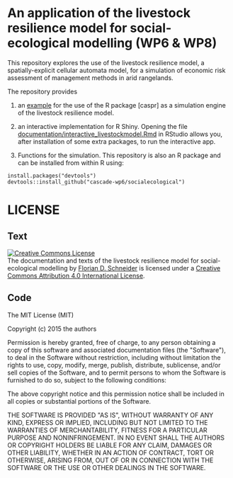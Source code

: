 # An application of the livestock resilience model for social-ecological modelling (WP6 & WP8)

This repository explores the use of the livestock resilience model, a spatially-explicit cellular automata model, for a simulation of economic risk assessment of management methods in arid rangelands. 

The repository provides 

1. an [example](https://github.com/cascade-wp6/socialecological/blob/master/documentation/manual_simulations.pdf) for the use of the R package [caspr] as a simulation engine of the livestock resilience model. 

2. an interactive implementation for R Shiny. Opening the file [documentation/interactive_livestockmodel.Rmd](https://github.com/cascade-wp6/socialecological/blob/master/documentation/interactive_livestockmodel.Rmd) in RStudio allows you, after installation of some extra packages, to run the interactive app. 

3. Functions for the simulation. This repository is also an R package and can be installed from within R using:
  ```
  install.packages("devtools")
  devtools::install_github("cascade-wp6/socialecological")
  ```
  
  
# LICENSE 


## Text

<a rel="license" href="http://creativecommons.org/licenses/by/4.0/"><img alt="Creative Commons License" style="border-width:0" src="https://i.creativecommons.org/l/by/4.0/88x31.png" /></a><br /><span xmlns:dct="http://purl.org/dc/terms/" property="dct:title">The documentation and texts of the livestock resilience model for social-ecological modelling</span> by <a xmlns:cc="http://creativecommons.org/ns#" href="mailto:fd.schneider@senckenberg.de" property="cc:attributionName" rel="cc:attributionURL">Florian D. Schneider</a> is licensed under a <a rel="license" href="http://creativecommons.org/licenses/by/4.0/">Creative Commons Attribution 4.0 International License</a>.

## Code

The MIT License (MIT)

Copyright (c) 2015 the authors

Permission is hereby granted, free of charge, to any person obtaining a copy of this software and associated documentation files (the "Software"), to deal in the Software without restriction, including without limitation the rights to use, copy, modify, merge, publish, distribute, sublicense, and/or sell copies of the Software, and to permit persons to whom the Software is furnished to do so, subject to the following conditions:

The above copyright notice and this permission notice shall be included in all copies or substantial portions of the Software.

THE SOFTWARE IS PROVIDED "AS IS", WITHOUT WARRANTY OF ANY KIND, EXPRESS OR IMPLIED, INCLUDING BUT NOT LIMITED TO THE WARRANTIES OF MERCHANTABILITY, FITNESS FOR A PARTICULAR PURPOSE AND NONINFRINGEMENT. IN NO EVENT SHALL THE AUTHORS OR COPYRIGHT HOLDERS BE LIABLE FOR ANY CLAIM, DAMAGES OR OTHER LIABILITY, WHETHER IN AN ACTION OF CONTRACT, TORT OR OTHERWISE, ARISING FROM, OUT OF OR IN CONNECTION WITH THE SOFTWARE OR THE USE OR OTHER DEALINGS IN THE SOFTWARE.
  